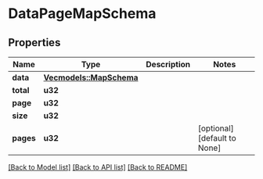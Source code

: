 # DataPageMapSchema

## Properties
Name | Type | Description | Notes
------------ | ------------- | ------------- | -------------
**data** | [**Vec<models::MapSchema>**](MapSchema.md) |  | 
**total** | **u32** |  | 
**page** | **u32** |  | 
**size** | **u32** |  | 
**pages** | **u32** |  | [optional] [default to None]

[[Back to Model list]](../README.md#documentation-for-models) [[Back to API list]](../README.md#documentation-for-api-endpoints) [[Back to README]](../README.md)


